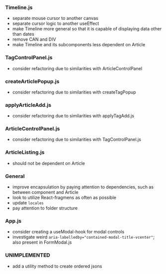 ### Timeline.js
- separate mouse cursor to another canvas
- separate cursor logic to another useEffect
- make Timeline more general so that it is capable of displaying data other than dates
- remove CAN and DIV
- make Timeline and its subcomponents less dependent on Article

### TagControlPanel.js
- consider refactoring due to similarities with ArticleControlPanel

### createArticlePopup.js
- consider refactoring due to similarities with createTagPopup

### applyArticleAdd.js
- consider refactoring due to similarities with applyTagAdd.js

### ArticleControlPanel.js
- consider refactoring due to similarities with TagControlPanel.js

### ArticleListing.js
- should not be dependent on Article

### General
- improve encapsulation by paying attention to dependencies, such as between component and Article
- look to utilize React-fragmens as often as possible
- update `locales`
- pay attention to folder structure

### App.js
- consider creating a useModal-hook for modal controls
- investigate weird `aria-labelledby="contained-modal-title-vcenter"`; also present in FormModal.js

### UNIMPLEMENTED
- add a utility method to create ordered jsons
